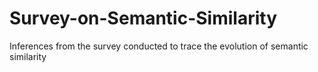 # Survey-on-Semantic-Similarity
Inferences from the survey conducted to trace the evolution of semantic similarity
